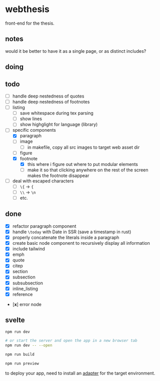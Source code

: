 # webthesis

front-end for the thesis.

## notes

would it be better to have it as a single page, or as distinct includes?

## doing

## todo

- [ ] handle deep nestedness of quotes
- [ ] handle deep nestedness of footnotes
- [ ] listing
  - [ ] save whitespace during tex parsing
  - [ ] show lines
  - [ ] show highglight for language (library)
- [ ] specific components
  - [x] paragraph
  - [ ] image
    - [ ] in makefile, copy all src images to target web asset dir
  - [ ] figure
  - [x] footnote
    - [x] this where i figure out where to put modular elements
    - [ ] make it so that clicking anywhere on the rest of the screen makes the footnote disappear
- [ ] deal with escaped characters
  - [ ] `\{` -> `{`
  - [ ] `\\` -> `\n`
  - [ ] etc.

## done
- [x] refactor paragraph component
- [x] handle `\today` with Date in SSR (save a timestamp in rust)
- [x] properly concatenate the literals inside a paragraph
- [x] create basic node component to recursively display all information
- [x] include tailwind
- [x] emph
- [x] quote
- [x] citep
- [x] section
- [x] subsection
- [x] subsubsection
- [x] inline_listing
- [x] reference
- [**x**] error node


## svelte

```bash
npm run dev

# or start the server and open the app in a new browser tab
npm run dev -- --open

npm run build

npm run preview
```

to deploy your app, need to install an [adapter](https://kit.svelte.dev/docs/adapters) for the target environment.
